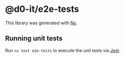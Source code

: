 # @d0-it/e2e-tests

This library was generated with [Nx](https://nx.dev).

## Running unit tests

Run `nx test e2e-tests` to execute the unit tests via [Jest](https://jestjs.io).
